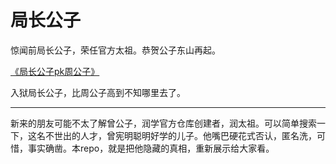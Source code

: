 # 局长公子

惊闻前局长公子，荣任官方太祖。恭贺公子东山再起。

[《局长公子pk周公子》](/%E5%B1%80%E9%95%BF%E5%85%AC%E5%AD%90pk%E5%91%A8%E5%85%AC%E5%AD%90.md)

入狱局长公子，比周公子高到不知哪里去了。

--------------

新来的朋友可能不太了解曾公子，润学官方仓库创建者，润太祖。可以简单搜索一下，这名不世出的人才，曾宪明聪明好学的儿子。他嘴巴硬花式否认，匿名洗，可惜，事实确凿。本repo，就是把他隐藏的真相，重新展示给大家看。
